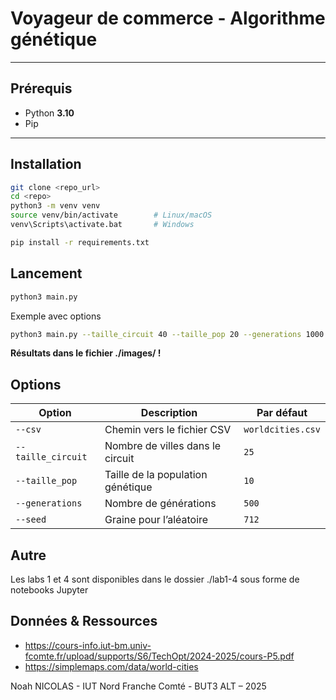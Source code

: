 # Voyageur de commerce - Algorithme génétique

---

## Prérequis

- Python **3.10**
- Pip

---

## Installation

```bash
git clone <repo_url>
cd <repo>
python3 -m venv venv
source venv/bin/activate        # Linux/macOS
venv\Scripts\activate.bat       # Windows

pip install -r requirements.txt
```

## Lancement

```bash
python3 main.py
```
Exemple avec options
```bash
python3 main.py --taille_circuit 40 --taille_pop 20 --generations 1000
```
**Résultats dans le fichier ./images/ !**

## Options
| Option               | Description                                   | Par défaut          |
|----------------------|-----------------------------------------------|----------------------|
| `--csv`              | Chemin vers le fichier CSV                    | `worldcities.csv`    |
| `--taille_circuit`   | Nombre de villes dans le circuit              | `25`                 |
| `--taille_pop`       | Taille de la population génétique             | `10`                 |
| `--generations`      | Nombre de générations                         | `500`                |
| `--seed`             | Graine pour l’aléatoire                       | `712`                |

## Autre

Les labs 1 et 4 sont disponibles dans le dossier ./lab1-4 sous forme de notebooks Jupyter

## Données & Ressources

- https://cours-info.iut-bm.univ-fcomte.fr/upload/supports/S6/TechOpt/2024-2025/cours-P5.pdf  
- https://simplemaps.com/data/world-cities

Noah NICOLAS - IUT Nord Franche Comté - BUT3 ALT – 2025

